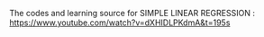 The codes and learning source for SIMPLE LINEAR REGRESSION : https://www.youtube.com/watch?v=dXHIDLPKdmA&t=195s
